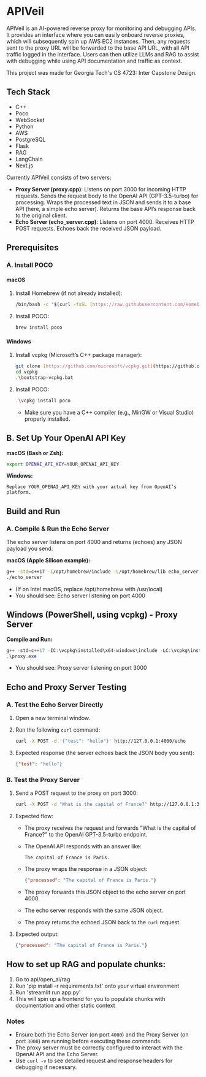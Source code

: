 # APIVeil

APIVeil is an AI-powered reverse proxy for monitoring and debugging APIs. It provides an interface where you can easily onboard reverse proxies, which will subsequently spin up AWS EC2 instances. Then, any requests sent to the proxy URL will be forwarded to the base API URL, with all API traffic logged in the interface. Users can then utilize LLMs and RAG to assist with debugging while using API documentation and traffic as context.

This project was made for Georgia Tech's CS 4723: Inter Capstone Design.

## Tech Stack

- C++
- Poco
- WebSocket
- Python
- AWS
- PostgreSQL
- Flask
- RAG
- LangChain
- Next.js

Currently APIVeil consists of two servers:

* **Proxy Server (proxy.cpp)**: Listens on port 3000 for incoming HTTP requests. Sends the request body to the OpenAI API (GPT-3.5-turbo) for processing. Wraps the processed text in JSON and sends it to a base API (here, a simple echo server). Returns the base API’s response back to the original client.
* **Echo Server (echo_server.cpp)**: Listens on port 4000. Receives HTTP POST requests. Echoes back the received JSON payload.

## Prerequisites

### A. Install POCO

#### macOS

1.  Install Homebrew (if not already installed):

    ```bash
    /bin/bash -c "$(curl -fsSL [https://raw.githubusercontent.com/Homebrew/install/HEAD/install.sh](https://raw.githubusercontent.com/Homebrew/install/HEAD/install.sh))"
    ```

2.  Install POCO:

    ```bash
    brew install poco
    ```

#### Windows

1.  Install vcpkg (Microsoft’s C++ package manager):

    ```bash
    git clone [https://github.com/microsoft/vcpkg.git](https://github.com/microsoft/vcpkg.git)
    cd vcpkg
    .\bootstrap-vcpkg.bat
    ```

2.  Install POCO:

    ```bash
    .\vcpkg install poco
    ```

    * Make sure you have a C++ compiler (e.g., MinGW or Visual Studio) properly installed.

## B. Set Up Your OpenAI API Key

**macOS (Bash or Zsh):**

```bash
export OPENAI_API_KEY=YOUR_OPENAI_API_KEY
```
**Windows:**

```$env:OPENAI_API_KEY="YOUR_OPENAI_API_KEY"
Replace YOUR_OPENAI_API_KEY with your actual key from OpenAI’s platform.
```
## Build and Run

### A. Compile & Run the Echo Server

The echo server listens on port 4000 and returns (echoes) any JSON payload you send.

**macOS (Apple Silicon example):**

```bash
g++ -std=c++17 -I/opt/homebrew/include -L/opt/homebrew/lib echo_server.cpp -lPocoNet -lPocoUtil -lPocoFoundation -pthread -o echo_server
./echo_server
```
* (If on Intel macOS, replace /opt/homebrew with /usr/local)
* You should see: Echo server listening on port 4000

## Windows (PowerShell, using vcpkg) - Proxy Server

**Compile and Run:**

```powershell
g++ -std=c++17 -IC:\vcpkg\installed\x64-windows\include -LC:\vcpkg\installed\x64-windows\lib proxy.cpp -lPocoNet -lPocoUtil -lPocoFoundation -lPocoNetSSL -lPocoCrypto -lPocoJSON -pthread -o proxy.exe
.\proxy.exe
```
* You should see: Proxy server listening on port 3000

## Echo and Proxy Server Testing

### A. Test the Echo Server Directly

1. Open a new terminal window.
2. Run the following `curl` command:

   ```sh
   curl -X POST -d '{"test": "hello"}' http://127.0.0.1:4000/echo
   ```

3. Expected response (the server echoes back the JSON body you sent):

   ```json
   {"test": "hello"}
   ```

### B. Test the Proxy Server

1. Send a POST request to the proxy on port 3000:

   ```sh
   curl -X POST -d "What is the capital of France?" http://127.0.0.1:3000/test
   ```

2. Expected flow:
   - The proxy receives the request and forwards "What is the capital of France?" to the OpenAI GPT-3.5-turbo endpoint.
   - The OpenAI API responds with an answer like:
     
     ```
     The capital of France is Paris.
     ```
   - The proxy wraps the response in a JSON object:
     
     ```json
     {"processed": "The capital of France is Paris."}
     ```
   - The proxy forwards this JSON object to the echo server on port 4000.
   - The echo server responds with the same JSON object.
   - The proxy returns the echoed JSON back to the `curl` request.

3. Expected output:

   ```json
   {"processed": "The capital of France is Paris."}
   ```

## How to set up RAG and populate chunks:
1. Go to api/open_ai/rag
2. Run 'pip install -r requirements.txt' onto your virtual environment
3. Run 'streamlit run app.py'
4. This will spin up a frontend for you to populate chunks with documentation and other static context


### Notes
- Ensure both the Echo Server (on port `4000`) and the Proxy Server (on port `3000`) are running before executing these commands.
- The proxy server must be correctly configured to interact with the OpenAI API and the Echo Server.
- Use `curl -v` to see detailed request and response headers for debugging if necessary.


